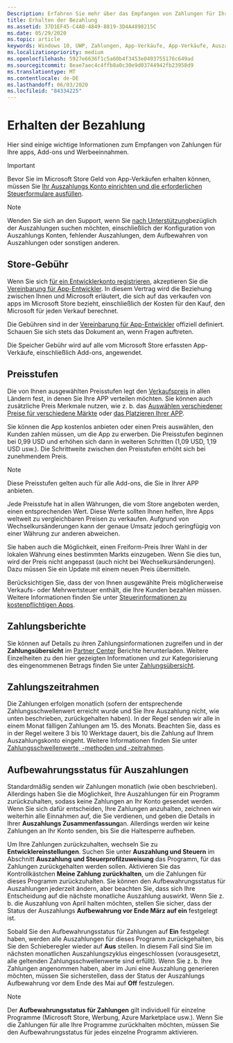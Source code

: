 ```yaml
---
Description: Erfahren Sie mehr über das Empfangen von Zahlungen für Ihre apps, Add-ons (in-App-Produkte) und Werbeeinnahmen.
title: Erhalten der Bezahlung
ms.assetid: 37D1EF45-C4A8-4849-8819-3D4A4898215C
ms.date: 05/29/2020
ms.topic: article
keywords: Windows 10, UWP, Zahlungen, App-Verkäufe, App-Verkäufe, Auszahlung, geschäftsgebühr, Auszahlungs Aufbewahrung, Prozentsatz
ms.localizationpriority: medium
ms.openlocfilehash: 5927e6636f1c5a60b4f3453e0493755176c649ad
ms.sourcegitcommit: 8eae7aec4c4ffb8a0c30e9d03744942fb23958d9
ms.translationtype: MT
ms.contentlocale: de-DE
ms.lasthandoff: 06/03/2020
ms.locfileid: "84334225"
---
```

# <a name="getting-paid"></a>Erhalten der Bezahlung
Hier sind einige wichtige Informationen zum Empfangen von Zahlungen für Ihre apps, Add-ons und Werbeeinnahmen.

> [!IMPORTANT]
> Bevor Sie im Microsoft Store Geld von App-Verkäufen erhalten können, müssen Sie [Ihr Auszahlungs Konto einrichten und die erforderlichen Steuerformulare ausfüllen](setting-up-your-payout-account-and-tax-forms.md).

> [!NOTE]
> Wenden Sie sich an den Support, wenn Sie [nach Unterstützung](https://developer.microsoft.com/windows/support)bezüglich der Auszahlungen suchen möchten, einschließlich der Konfiguration von Auszahlungs Konten, fehlender Auszahlungen, dem Aufbewahren von Auszahlungen oder sonstigen anderen.

## <a name="store-fee"></a>Store-Gebühr

Wenn Sie sich [für ein Entwicklerkonto registrieren](https://developer.microsoft.com/store/register), akzeptieren Sie die [Vereinbarung für App-Entwickler](https://docs.microsoft.com/legal/windows/agreements/app-developer-agreement). In diesem Vertrag wird die Beziehung zwischen Ihnen und Microsoft erläutert, die sich auf das verkaufen von apps im Microsoft Store bezieht, einschließlich der Kosten für den Kauf, den Microsoft für jeden Verkauf berechnet.

Die Gebühren sind in der [Vereinbarung für App-Entwickler](https://docs.microsoft.com/legal/windows/agreements/app-developer-agreement) offiziell definiert. Schauen Sie sich stets das Dokument an, wenn Fragen auftreten.

Die Speicher Gebühr wird auf alle vom Microsoft Store erfassten App-Verkäufe, einschließlich Add-ons, angewendet.


## <a name="price-tiers"></a>Preisstufen

Die von Ihnen ausgewählten Preisstufen legt den [Verkaufspreis](set-and-schedule-app-pricing.md#base-price) in allen Ländern fest, in denen Sie Ihre APP verteilen möchten. Sie können auch zusätzliche Preis Merkmale nutzen, wie z. b. das [Auswählen verschiedener Preise für verschiedene Märkte](set-and-schedule-app-pricing.md#override-base-price-for-specific-markets) oder [das Platzieren Ihrer APP](put-apps-and-add-ons-on-sale.md).

Sie können die App kostenlos anbieten oder einen Preis auswählen, den Kunden zahlen müssen, um die App zu erwerben. Die Preisstufen beginnen bei 0,99 USD und erhöhen sich dann in weiteren Schritten (1,09 USD, 1,19 USD usw.). Die Schrittweite zwischen den Preisstufen erhöht sich bei zunehmendem Preis.

> [!NOTE] 
> Diese Preisstufen gelten auch für alle Add-ons, die Sie in Ihrer APP anbieten.

Jede Preisstufe hat in allen Währungen, die vom Store angeboten werden, einen entsprechenden Wert. Diese Werte sollten Ihnen helfen, Ihre Apps weltweit zu vergleichbaren Preisen zu verkaufen. Aufgrund von Wechselkursänderungen kann der genaue Umsatz jedoch geringfügig von einer Währung zur anderen abweichen.

Sie haben auch die Möglichkeit, einen Freiform-Preis Ihrer Wahl in der lokalen Währung eines bestimmten Markts einzugeben. Wenn Sie dies tun, wird der Preis nicht angepasst (auch nicht bei Wechselkursänderungen). Dazu müssen Sie ein Update mit einem neuen Preis übermitteln. 

Berücksichtigen Sie, dass der von Ihnen ausgewählte Preis möglicherweise Verkaufs- oder Mehrwertsteuer enthält, die Ihre Kunden bezahlen müssen. Weitere Informationen finden Sie unter [Steuerinformationen zu kostenpflichtigen Apps](tax-details-for-paid-apps.md).


## <a name="payout-reporting"></a>Zahlungsberichte

Sie können auf Details zu ihren Zahlungsinformationen zugreifen und in der **Zahlungsübersicht** im [Partner Center](https://partner.microsoft.com/dashboard) Berichte herunterladen. Weitere Einzelheiten zu den hier gezeigten Informationen und zur Kategorisierung des eingenommenen Betrags finden Sie unter [Zahlungsübersicht](payout-summary.md).


## <a name="payout-timeframe"></a>Zahlungszeitrahmen

Die Zahlungen erfolgen monatlich (sofern der entsprechende Zahlungsschwellenwert erreicht wurde und Sie Ihre Auszahlung nicht, wie unten beschrieben, zurückgehalten haben). In der Regel senden wir alle in einem Monat fälligen Zahlungen am 15. des Monats. Beachten Sie, dass es in der Regel weitere 3 bis 10 Werktage dauert, bis die Zahlung auf Ihrem Auszahlungskonto eingeht. Weitere Informationen finden Sie unter [Zahlungsschwellenwerte, -methoden und -zeitrahmen](payment-thresholds-methods-and-timeframes.md).


##  <a name="payout-hold-status"></a>Aufbewahrungsstatus für Auszahlungen

Standardmäßig senden wir Zahlungen monatlich (wie oben beschrieben). Allerdings haben Sie die Möglichkeit, Ihre Auszahlungen für ein Programm zurückzuhalten, sodass keine Zahlungen an Ihr Konto gesendet werden. Wenn Sie sich dafür entscheiden, Ihre Zahlungen anzuhalten, zeichnen wir weiterhin alle Einnahmen auf, die Sie verdienen, und geben die Details in Ihrer **Auszahlungs Zusammenfassung**an. Allerdings werden wir keine Zahlungen an Ihr Konto senden, bis Sie die Haltesperre aufheben.

Um Ihre Zahlungen zurückzuhalten, wechseln Sie zu **Entwicklereinstellungen**. Suchen Sie unter **Auszahlung und Steuern** im Abschnitt **Auszahlung und Steuerprofilzuweisung** das Programm, für das Zahlungen zurückgehalten werden sollen. Aktivieren Sie das Kontrollkästchen **Meine Zahlung zurückhalten**, um die Zahlungen für dieses Programm zurückzuhalten. Sie können den Aufbewahrungsstatus für Auszahlungen jederzeit ändern, aber beachten Sie, dass sich Ihre Entscheidung auf die nächste monatliche Auszahlung auswirkt. Wenn Sie z. b. die Auszahlung von April halten möchten, stellen Sie sicher, dass der Status der Auszahlungs **Aufbewahrung vor Ende März auf ein** festgelegt ist.

Sobald Sie den Aufbewahrungsstatus für Zahlungen auf **Ein** festgelegt haben, werden alle Auszahlungen für dieses Programm zurückgehalten, bis Sie den Schieberegler wieder auf **Aus** stellen. In diesem Fall sind Sie im nächsten monatlichen Auszahlungszyklus eingeschlossen (vorausgesetzt, alle geltenden Zahlungsschwellenwerte sind erfüllt). Wenn Sie z. b. Ihre Zahlungen angenommen haben, aber im Juni eine Auszahlung generieren möchten, müssen Sie sicherstellen, dass der Status der Auszahlungs Aufbewahrung vor dem Ende des Mai auf **Off** festzulegen.

> [!NOTE]
> Der **Aufbewahrungsstatus für Zahlungen** gilt individuell für einzelne Programme (Microsoft Store, Werbung, Azure Marketplace usw.). Wenn Sie die Zahlungen für alle Ihre Programme zurückhalten möchten, müssen Sie den Aufbewahrungsstatus für jedes einzelne Programm aktivieren.


 

 





